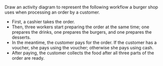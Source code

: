 <panel header="{{ icon_Q }} Model workflow of Burger shop">
<question>

Draw an activity diagram to represent the following workflow a burger shop uses when processing an order by a customer.

* First, a cashier takes the order.
* Then, three workers start preparing the order at the same time; one prepares the drinks, one prepares the burgers, and one prepares the desserts.
* In the meantime, the customer pays for the order. If the customer has a voucher, she pays using the voucher; otherwise she pays using cash.
* After paying, the customer collects the food after all three parts of the order are ready.

</question>
</panel>
